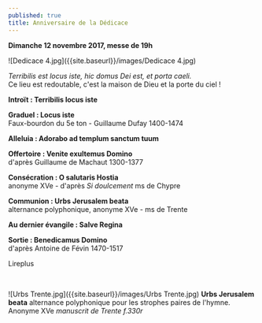 ```yaml
---
published: true
title: Anniversaire de la Dédicace
---
```

**Dimanche 12 novembre 2017, messe de 19h**  

![Dedicace 4.jpg]({{site.baseurl}}/images/Dedicace 4.jpg)


*Terribilis est locus iste, hic domus Dei est, et porta caeli.*  
Ce lieu est redoutable, c'est la maison de Dieu et la porte du ciel !

**Introït : Terribilis locus iste**

**Graduel : Locus iste**  
Faux-bourdon du 5e ton - Guillaume Dufay 1400-1474

**Alleluia : Adorabo ad templum sanctum tuum**

**Offertoire : Venite exultemus Domino**  
d'après Guillaume de Machaut 1300-1377

**Consécration : O salutaris Hostia**  
anonyme XVe - d'après *Si doulcement* ms de Chypre

**Communion : Urbs Jerusalem beata**  
alternance polyphonique, anonyme XVe - ms de Trente

**Au dernier évangile : Salve Regina**  

**Sortie : Benedicamus Domino**  
d'après Antoine de Févin 1470-1517

Lireplus

&nbsp;

![Urbs Trente.jpg]({{site.baseurl}}/images/Urbs Trente.jpg)
**Urbs Jerusalem beata** alternance polyphonique pour les strophes paires de l'hymne.  
Anonyme XVe *manuscrit de Trente f.330r*
